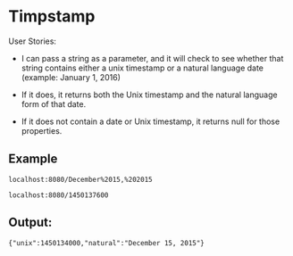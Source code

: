 # Timpstamp

User Stories:

- I can pass a string as a parameter, and it will check to see whether that string contains either a unix timestamp or a natural language date (example: January 1, 2016)

- If it does, it returns both the Unix timestamp and the natural language form of that date.

- If it does not contain a date or Unix timestamp, it returns null for those properties.

## Example
`localhost:8080/December%2015,%202015`

`localhost:8080/1450137600`

## Output:
`{"unix":1450134000,"natural":"December 15, 2015"}`
